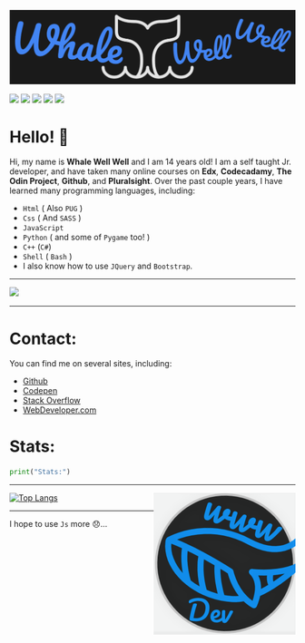 ![An AWESOME Header](./HeaderWDev.png)

![](https://img.shields.io/badge/Code%20Editor-VSCode-blue)
![](https://img.shields.io/badge/OS-Linux-blue)
![](https://img.shields.io/badge/Lang-JavaScript-blue)
![](https://img.shields.io/badge/Lang-Python-blue)
![](https://img.shields.io/badge/Title-JrDev-blue)

# Hello! 👋
Hi, my name is **Whale Well Well** and I am 14 years old! I am a self taught Jr. developer, and have taken many online courses on **Edx**, **Codecadamy**, **The Odin Project**, **Github**, and **Pluralsight**. Over the past couple years, I have learned many programming languages, including: 

- ```Html``` ( Also ```PUG``` )
- ```Css``` ( And ```SASS``` )
- ```JavaScript```
- ```Python``` ( and some of ```Pygame``` too! )
- ```C++``` (```C#```)
- ```Shell``` ( ```Bash``` )
- I also know how to use ```JQuery``` and ```Bootstrap```.

<hr>
<img width="400px" src="https://github-readme-streak-stats.herokuapp.com?user=WhaleWellWell&theme=black-ice&date_format=M%20j%5B%2C%20Y%5D&hide_border=true">
<hr>

# Contact:
You can find me on several sites, including:

-  [Github]()
- [Codepen](https://codepen.io/WhaleWellWell)
- [Stack Overflow](https://stackoverflow.com/users/18981665/whalewellwell)
- [WebDeveloper.com](https://webdeveloper.com/@WhaleWellWell/)

# Stats:
```Python
print("Stats:")
```
<hr>

[![Top Langs](https://github-readme-stats.vercel.app/api/top-langs/?username=WhaleWellWell&theme=blue)](https://github.com/WhaleWellWell/github-readme-stats)
<img height="250px" align="right" src="./WdevLogo.png">
<hr>

I hope to use ```Js``` more 😞...
